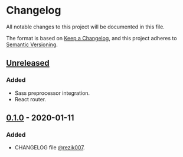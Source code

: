# Changelog

All notable changes to this project will be documented in this file.

The format is based on [Keep a Changelog](https://keepachangelog.com/en/1.0.0/),
and this project adheres to [Semantic Versioning](https://semver.org/spec/v2.0.0.html).

## [Unreleased]

### Added

- Sass preprocessor integration.
- React router.

## [0.1.0] - 2020-01-11

### Added

- CHANGELOG file [@rezik007](https://github.com/rezik007).

[unreleased]: https://github.com/Mrozelek/bitcoin-stock-exchange/compare/v0.1.0...HEAD
[0.1.0]: https://github.com/Mrozelek/bitcoin-stock-exchange/compare/v0.1.0

